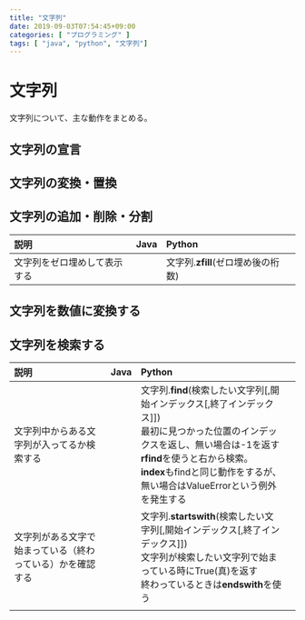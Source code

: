 ```yaml
---
title: "文字列"
date: 2019-09-03T07:54:45+09:00
categories: [ "プログラミング" ]
tags: [ "java", "python", "文字列"]
---
```


# 文字列

文字列について、主な動作をまとめる。

## 文字列の宣言

## 文字列の変換・置換

## 文字列の追加・削除・分割


|説明|Java|Python||
|:---|:---|:---|:---|
|文字列をゼロ埋めして表示する||文字列.**zfill**(ゼロ埋め後の桁数)||


## 文字列を数値に変換する

## 文字列を検索する

|説明|Java|Python||
|:---|:---|:---|:---|
|文字列中からある文字列が入ってるか検索する||文字列.**find**(検索したい文字列[,開始インデックス[,終了インデックス]])<br>最初に見つかった位置のインデックスを返し、無い場合は-1を返す<br>**rfind**を使うと右から検索。<br>**index**もfindと同じ動作をするが、無い場合はValueErrorという例外を発生する||
|文字列がある文字で始まっている（終わっている）かを確認する||文字列.**startswith**(検索したい文字列[,開始インデックス[,終了インデックス]])<br>文字列が検索したい文字列で始まっている時にTrue(真)を返す<br>終わっているときは**endswith**を使う||
|||||
